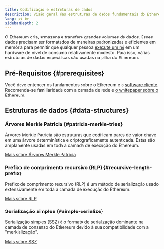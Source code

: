```yaml
---
title: Codificação e estruturas de dados
description: Visão geral das estruturas de dados fundamentais do Ethereum
lang: pt-br
sidebarDepth: 2
---
```


O Ethereum cria, armazena e transfere grandes volumes de dados. Esses dados precisam ser formatados de maneiras padronizadas e eficientes em memória para permitir que qualquer pessoa [execute um nó](/run-a-node/) em um hardware de nível de consumo relativamente modesto. Para isso, várias estruturas de dados específicas são usadas na pilha do Ethereum.

## Pré-Requisitos \{#prerequisites}

Você deve entender os fundamentos sobre o Ethereum e o [software cliente](/developers/docs/nodes-and-clients/). Recomenda-se familiaridade com a camada de rede e [o whitepaper sobre o Ethereum](/whitepaper/).

## Estruturas de dados \{#data-structures}

### Árvores Merkle Patricia \{#patricia-merkle-tries}

Árvores Merkle Patricia são estruturas que codificam pares de valor-chave em uma árvore determinística e criptograficamente autenticada. Estas são amplamente usadas em toda a camada de execução do Ethereum.

[Mais sobre Árvores Merkle Patricia](/developers/docs/data-structures-and-encoding/patricia-merkle-trie)

### Prefixo de comprimento recursivo (RLP) \{#recursive-length-prefix}

Prefixo de comprimento recursivo (RLP) é um método de serialização usado extensivamente em toda a camada de execução do Ethereum.

[Mais sobre RLP](/developers/docs/data-structures-and-encoding/rlp)

### Serialização simples \{#simple-serialize}

Serialização simples (SSZ) é o formato de serialização dominante na camada de consenso do Ethereum devido à sua compatibilidade com a "merklelização".

[Mais sobre SSZ](/developers/docs/data-structures-and-encoding/ssz)
